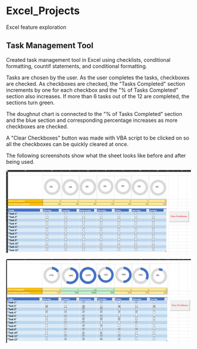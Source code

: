# Excel_Projects
Excel feature exploration

##  Task Management Tool
Created task management tool in Excel using checklists, conditional formatting, countif statements, and conditional formatting.

Tasks are chosen by the user. As the user completes the tasks, checkboxes are checked. As checkboxes are checked, the "Tasks Completed" section increments by one for each checkbox and the "% of Tasks Completed" section also increases. If more than 6 tasks out of the 12 are completed, the sections turn green.

The doughnut chart is connected to the "% of Tasks Completed" section and the blue section and corresponding percentage increases as more checkboxes are checked.

A "Clear Checkboxes" button was made with VBA script to be clicked on so all the checkboxes can be quickly cleared at once.

The following screenshots show what the sheet looks like before and after being used.

![](./Images/Clear_Task_Management.png)

![](./Images/Example_Task_Management.png)
